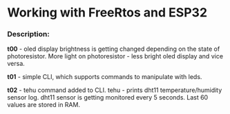 <h1> Working with FreeRtos and ESP32 </h1>

<h3> Description: </h3>
<p> <b>t00</b> - oled display brightness is getting changed depending on the state of photoresistor. More light on photoresistor - less bright oled display and vice versa.</p> 
<p> <b>t01</b> - simple CLI, which supports commands to manipulate with leds.</p> 
<p> <b>t02</b> - tehu command added to CLI. tehu - prints dht11 temperature/humidity sensor log. dht11 sensor is getting monitored every 5 seconds. Last 60 values are stored in RAM.</p> 